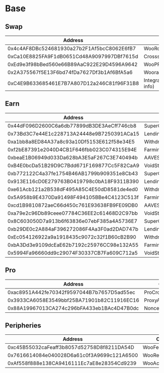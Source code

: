 # Base

## Swap

<table><thead><tr><th width="463">Address</th><th>Contract</th></tr></thead><tbody><tr><td>0x4c4AF8DBc524681930a27b2F1Af5bcC8062E6fB7</td><td>WooRouterV2</td></tr><tr><td>0xCa10E8825FA9F1dB0651Cd48A9097997DBf7615d</td><td>CrossswapRouterv3.1</td></tr><tr><td>0xEd9e3f98bBed560e66B89AaC922E29D4596A9642</td><td>WooPPV2</td></tr><tr><td>0x2A375567f5E13F6bd74fDa7627Df3b1Af6BfA5a6</td><td>WooracleV2.1</td></tr><tr><td>0xC4E9B633685461E7B7A807D12a246C81f96F31B8</td><td>IntegrationHelper(token info)</td></tr></tbody></table>

## Earn

<table><thead><tr><th width="634">Address</th><th>Contract</th></tr></thead><tbody><tr><td>0x44dF096D2600C6a6db77899dB3DE3AeCff746cb8</td><td>SuperChargerVault_USDC</td></tr><tr><td>0x73Bd3C7e44E1c228713A24448e9B7250391ACa15</td><td>LendingManager_USDC</td></tr><tr><td>0xa1bb8a8ED84A37a8c93a10Df5153E612f58e34E5</td><td>WithdrawManager_USDC</td></tr><tr><td>0xf2bE87391e2040D4CB1F646fbb023C074315E94E</td><td>FarmingVault_USDC</td></tr><tr><td>0xbeaE1B06949d033Da628bA3E5aF267C3E740494b</td><td>AAVEStrategy_USDC</td></tr><tr><td>0xB4E0bcDa51B29D9C7Bdd671F169877Cc5F82CaA9</td><td>VoidStrategy_USDC</td></tr><tr><td>0xb772122C4a37fe1754B46AB1799b909351e8Cb43</td><td>SuperChargerVault_ETH</td></tr><tr><td>0x913E116cD0E279763B0419798c0bA18F9311B390</td><td>LendingManager_ETH</td></tr><tr><td>0xe61Acb121a2B538dF495A85C4E50dD8581de4ed0</td><td>WithdrawManager_ETH</td></tr><tr><td>0x5A958b9E4370Da91498F494105BBe4C4123C513f</td><td>FarmingVault_ETH</td></tr><tr><td>0xcd1B9810872aeC66d450c761E93638FB9FE09DB0</td><td>AAVEStrategy_ETH</td></tr><tr><td>0xa79e2c96Db89ceee07784C36EE2c61468D2C97bb</td><td>VoidStrategy_cbBTC</td></tr><tr><td>0x8C603050D7a913b6f63836e07ebF385a4A5736E7</td><td>SuperChargerVault_cbBTC</td></tr><tr><td>0xb29DE0c2A884aF396272086F4Aa3F0ad2DAD747b</td><td>LendingManager_cbBTC</td></tr><tr><td>0xEc054126922a9a1918435c9072c32f1B60cB2B90</td><td>WithdrawManager_cbBTC</td></tr><tr><td>0xbA3Dd3e9109dcEaE62b7192c25976CC98e132A55</td><td>FarmingVault_cbBTC</td></tr><tr><td>0x5994Fa96660dd9c29074F30337CB7Fa609C712a5</td><td>VoidStrategy_cbBTC</td></tr></tbody></table>

## Pro

<table><thead><tr><th width="473">Address</th><th>Contract</th></tr></thead><tbody><tr><td>0xac8951A442fe70342f9597044B7b7657D5ad55ec</td><td>ProCrossChainRouter</td></tr><tr><td>0x3933CA6058E3549bbf25BA71901b82C11916EC16</td><td>ProxyAdmin</td></tr><tr><td>0x88A19967013CA274c296bFA433eb1BAc4D47B0dc</td><td>NonceCounter</td></tr></tbody></table>

## Peripheries

<table><thead><tr><th width="471">Address</th><th>Contract</th></tr></thead><tbody><tr><td>0xc45B55032caFeaff3b8057d52758D8f8211DA54D</td><td>WooFeeManager</td></tr><tr><td>0x7616614084e040028D6a61c0f3A9699c121A6500</td><td>WooRebateManager</td></tr><tr><td>0xAf558f888e138CA9416111Ec7aE8e28354Cd9239</td><td>WooAccessManager</td></tr></tbody></table>
